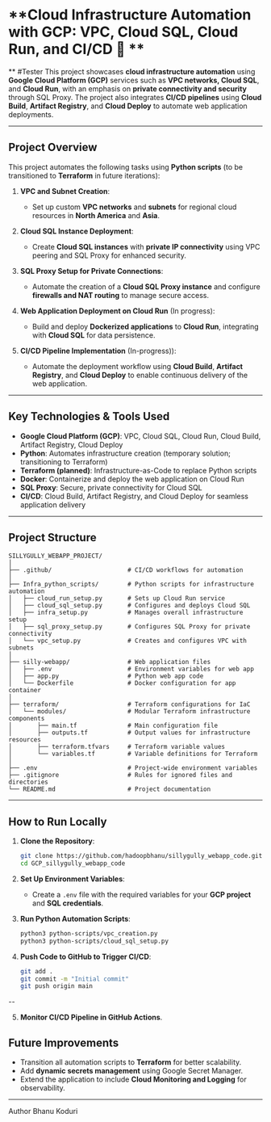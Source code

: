 # **Cloud Infrastructure Automation with GCP: VPC, Cloud SQL, Cloud Run, and CI/CD 🚀 **
 **
#Tester
This project showcases **cloud infrastructure automation** using **Google Cloud Platform (GCP)** services such as **VPC networks, Cloud SQL**, and **Cloud Run**, with an emphasis on **private connectivity and security** through SQL Proxy. The project also integrates **CI/CD pipelines** using **Cloud Build**, **Artifact Registry**, and **Cloud Deploy** to automate web application deployments.

---

## **Project Overview**  
This project automates the following tasks using **Python scripts** (to be transitioned to **Terraform** in future iterations):

1. **VPC and Subnet Creation**:  
   - Set up custom **VPC networks** and **subnets** for regional cloud resources in **North America** and **Asia**.
   
2. **Cloud SQL Instance Deployment**:  
   - Create **Cloud SQL instances** with **private IP connectivity** using VPC peering and SQL Proxy for enhanced security.

3. **SQL Proxy Setup for Private Connections**:  
   - Automate the creation of a **Cloud SQL Proxy instance** and configure **firewalls and NAT routing** to manage secure access.

4. **Web Application Deployment on Cloud Run** (In progress):  
   - Build and deploy **Dockerized applications** to **Cloud Run**, integrating with **Cloud SQL** for data persistence.

5. **CI/CD Pipeline Implementation** (In-progress)):  
   - Automate the deployment workflow using **Cloud Build**, **Artifact Registry**, and **Cloud Deploy** to enable continuous delivery of the web application.

---

## **Key Technologies & Tools Used**  
- **Google Cloud Platform (GCP)**: VPC, Cloud SQL, Cloud Run, Cloud Build, Artifact Registry, Cloud Deploy  
- **Python**: Automates infrastructure creation (temporary solution; transitioning to Terraform)  
- **Terraform (planned)**: Infrastructure-as-Code to replace Python scripts  
- **Docker**: Containerize and deploy the web application on Cloud Run  
- **SQL Proxy**: Secure, private connectivity for Cloud SQL  
- **CI/CD**: Cloud Build, Artifact Registry, and Cloud Deploy for seamless application delivery

---

## **Project Structure**  
```
SILLYGULLY_WEBAPP_PROJECT/
│
├── .github/                     # CI/CD workflows for automation
│
├── Infra_python_scripts/        # Python scripts for infrastructure automation
│   ├── cloud_run_setup.py       # Sets up Cloud Run service
│   ├── cloud_sql_setup.py       # Configures and deploys Cloud SQL
│   ├── infra_setup.py           # Manages overall infrastructure setup
│   ├── sql_proxy_setup.py       # Configures SQL Proxy for private connectivity
│   └── vpc_setup.py             # Creates and configures VPC with subnets
│
├── silly-webapp/                # Web application files
│   ├── .env                     # Environment variables for web app
│   ├── app.py                   # Python web app code
│   └── Dockerfile               # Docker configuration for app container
│
├── terraform/                   # Terraform configurations for IaC
│   └── modules/                 # Modular Terraform infrastructure components
│       ├── main.tf              # Main configuration file
│       ├── outputs.tf           # Output values for infrastructure resources
│       ├── terraform.tfvars     # Terraform variable values
│       └── variables.tf         # Variable definitions for Terraform
│
├── .env                         # Project-wide environment variables
├── .gitignore                   # Rules for ignored files and directories
└── README.md                    # Project documentation
```

---

## **How to Run Locally**  
1. **Clone the Repository**:  
   ```bash
   git clone https://github.com/hadoopbhanu/sillygully_webapp_code.git
   cd GCP_sillygully_webapp_code
   ```

2. **Set Up Environment Variables**:  
   - Create a `.env` file with the required variables for your **GCP project** and **SQL credentials**.

3. **Run Python Automation Scripts**:  
   ```bash
   python3 python-scripts/vpc_creation.py
   python3 python-scripts/cloud_sql_setup.py
   ```

4. **Push Code to GitHub to Trigger CI/CD**:  
   ```bash
   git add .
   git commit -m "Initial commit"
   git push origin main
   ```
--

5. **Monitor CI/CD Pipeline in GitHub Actions**.

## **Future Improvements**  
- Transition all automation scripts to **Terraform** for better scalability.  
- Add **dynamic secrets management** using Google Secret Manager.  
- Extend the application to include **Cloud Monitoring and Logging** for observability.  

---


Author
Bhanu Koduri

